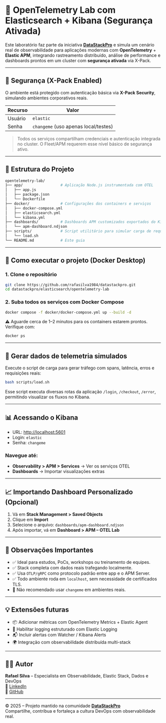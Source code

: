 
# 📡 OpenTelemetry Lab com Elasticsearch + Kibana (Segurança Ativada)

Este laboratório faz parte da iniciativa **[DataStackPro](https://github.com/rafasilva1984/datastackpro)** e simula um cenário real de observabilidade para aplicações modernas com **OpenTelemetry** + **Elastic APM**, integrando rastreamento distribuído, análise de performance e dashboards prontos em um cluster com **segurança ativada** via X-Pack.

---

## 🔐 Segurança (X-Pack Enabled)

O ambiente está protegido com autenticação básica via **X-Pack Security**, simulando ambientes corporativos reais.

| Recurso     | Valor     |
|-------------|-----------|
| Usuário     | `elastic` |
| Senha       | `changeme` (uso apenas local/testes) |

> Todos os serviços compartilham credenciais e autenticação integrada no cluster. O Fleet/APM requerem esse nível básico de segurança ativo.

---

## 🧱 Estrutura do Projeto

```bash
opentelemetry-lab/
├── app/                 # Aplicação Node.js instrumentada com OTEL
│   ├── app.js
│   ├── package.json
│   └── Dockerfile
├── docker/              # Configurações dos containers e serviços
│   ├── docker-compose.yml
│   ├── elasticsearch.yml
│   └── kibana.yml
├── dashboards/          # Dashboards APM customizados exportados do Kibana
│   └── apm-dashboard.ndjson
├── scripts/             # Script utilitário para simular carga de requisições
│   └── load.sh
└── README.md            # Este guia
```

---

## 🚀 Como executar o projeto (Docker Desktop)

### 1. Clone o repositório

```bash
git clone https://github.com/rafasilva1984/datastackpro.git
cd datastackpro/elasticsearch/opentelemetry-lab
```

### 2. Suba todos os serviços com Docker Compose

```bash
docker compose -f docker/docker-compose.yml up --build -d
```

⚠️ Aguarde cerca de 1–2 minutos para os containers estarem prontos. Verifique com:

```bash
docker ps
```

---

## 🧪 Gerar dados de telemetria simulados

Execute o script de carga para gerar tráfego com spans, latência, erros e requisições reais:

```bash
bash scripts/load.sh
```

Esse script executa diversas rotas da aplicação `/login`, `/checkout`, `/error`, permitindo visualizar os fluxos no Kibana.

---

## 📊 Acessando o Kibana

- URL: [http://localhost:5601](http://localhost:5601)
- Login: `elastic`
- Senha: `changeme`

### Navegue até:

- **Observability > APM > Services** → Ver os serviços OTEL
- **Dashboards** → Importar visualizações extras

---

## 📈 Importando Dashboard Personalizado (Opcional)

1. Vá em **Stack Management > Saved Objects**
2. Clique em **Import**
3. Selecione o arquivo: `dashboards/apm-dashboard.ndjson`
4. Após importar, vá em **Dashboard > APM – OTEL Lab**

---

## 📌 Observações Importantes

- ✅ Ideal para estudos, PoCs, workshops ou treinamento de equipes.
- ✅ Stack completa com dados reais trafegando localmente.
- ✅ Usa `OTLP/gRPC` como protocolo padrão entre app e o APM Server.
- ✅ Todo ambiente roda em `localhost`, sem necessidade de certificados TLS.
- 🚫 Não recomendado usar `changeme` em ambientes reais.

---

## 💡 Extensões futuras

- 📦 Adicionar métricas com OpenTelemetry Metrics + Elastic Agent
- 🧵 Habilitar logging estruturado com Elastic Logging
- 📬 Incluir alertas com Watcher / Kibana Alerts
- 🌍 Integração com observabilidade distribuída multi-stack

---

## 👨‍💻 Autor

**Rafael Silva** – Especialista em Observabilidade, Elastic Stack, Dados e DevOps  
🔗 [LinkedIn](http://linkedin.com/in/rafael-silva-leader-coordenador)  
🐙 [GitHub](https://github.com/rafasilva1984)

---

© 2025 – Projeto mantido na comunidade **[DataStackPro](https://github.com/rafasilva1984/datastackpro)**  
Compartilhe, contribua e fortaleça a cultura DevOps com observabilidade real.
